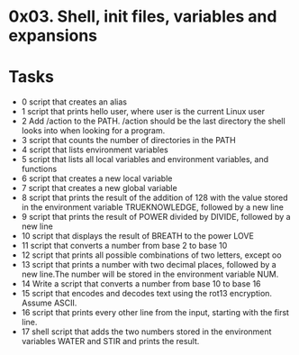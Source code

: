 # 0x03. Shell, init files, variables and expansions

# Tasks
* 0 script that creates an alias
* 1 script that prints hello user, where user is the current Linux user
* 2 Add /action to the PATH. /action should be the last directory the shell looks into when looking for a program.
* 3 script that counts the number of directories in the PATH 
* 4 script that lists environment variables
* 5 script that lists all local variables and environment variables, and functions
* 6 script that creates a new local variable
* 7 script that creates a new global variable
* 8 script that prints the result of the addition of 128 with the value stored in the environment variable TRUEKNOWLEDGE, followed by a new line
* 9 script that prints the result of POWER divided by DIVIDE, followed by a new line
* 10 script that displays the result of BREATH to the power LOVE
* 11 script that converts a number from base 2 to base 10
* 12 script that prints all possible combinations of two letters, except oo
* 13 script that prints a number with two decimal places, followed by a new line.The number will be stored in the environment variable NUM.
* 14 Write a script that converts a number from base 10 to base 16
* 15 script that encodes and decodes text using the rot13 encryption. Assume ASCII.
* 16 script that prints every other line from the input, starting with the first line.
* 17 shell script that adds the two numbers stored in the environment variables WATER and STIR and prints the result.
